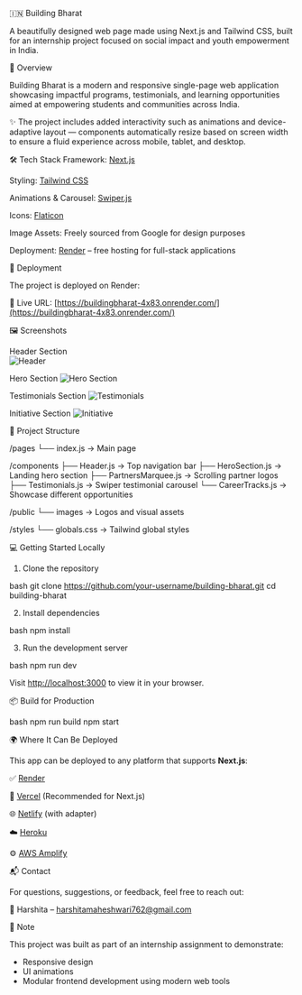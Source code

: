 🇮🇳 Building Bharat

A beautifully designed web page made using Next.js and Tailwind CSS, built for an internship project focused on social impact and youth empowerment in India.

📌 Overview

Building Bharat is a modern and responsive single-page web application showcasing impactful programs, testimonials, and learning opportunities aimed at empowering students and communities across India.



✨ The project includes added interactivity such as animations and device-adaptive layout — components automatically resize based on screen width to ensure a fluid experience across mobile, tablet, and desktop.



🛠️ Tech Stack
Framework: [Next.js](https://nextjs.org/)

Styling: [Tailwind CSS](https://tailwindcss.com/)

Animations & Carousel: [Swiper.js](https://swiperjs.com/)

Icons: [Flaticon](https://www.flaticon.com/)

Image Assets: Freely sourced from Google for design purposes

Deployment: [Render](https://render.com/) – free hosting for full-stack applications




🚀 Deployment

The project is deployed on Render:

🔗 Live URL: [https://buildingbharat-4x83.onrender.com/](https://buildingbharat-4x83.onrender.com/)




🖼️ Screenshots

Header Section  
![Header](https://github.com/user-attachments/assets/ef3d5dcd-2d23-4836-a625-201e6e98fc15)

Hero Section 
![Hero Section](https://github.com/user-attachments/assets/70adf261-db7b-4f46-845c-96ade31128aa)

Testimonials Section
![Testimonials](https://github.com/user-attachments/assets/dd41a369-2fe5-4579-a751-7fa534997ed7)

Initiative Section 
![Initiative](https://github.com/user-attachments/assets/727197ac-7661-4b17-9f83-1b41e9574948)




📂 Project Structure


/pages
└── index.js            → Main page

/components
├── Header.js           → Top navigation bar
├── HeroSection.js      → Landing hero section
├── PartnersMarquee.js  → Scrolling partner logos
├── Testimonials.js     → Swiper testimonial carousel
└── CareerTracks.js     → Showcase different opportunities

/public
└── images              → Logos and visual assets

/styles
└── globals.css         → Tailwind global styles





💻 Getting Started Locally

1. Clone the repository

bash
git clone https://github.com/your-username/building-bharat.git
cd building-bharat


2. Install dependencies

bash
npm install


3. Run the development server

bash
npm run dev




Visit [http://localhost:3000](http://localhost:3000) to view it in your browser.



📦 Build for Production

bash
npm run build
npm start



🌍 Where It Can Be Deployed

This app can be deployed to any platform that supports **Next.js**:

✅ [Render](https://render.com/)

🚀 [Vercel](https://vercel.com/) (Recommended for Next.js)

🌐 [Netlify](https://netlify.com/) (with adapter)

☁️ [Heroku](https://heroku.com/)

⚙️ [AWS Amplify](https://aws.amazon.com/amplify/)






📬 Contact

For questions, suggestions, or feedback, feel free to reach out:



📧 Harshita – [harshitamaheshwari762@gmail.com](mailto:harshitamaheshwari762@gmail.com)



🧩 Note

This project was built as part of an internship assignment to demonstrate:

* Responsive design
* UI animations
* Modular frontend development using modern web tools

